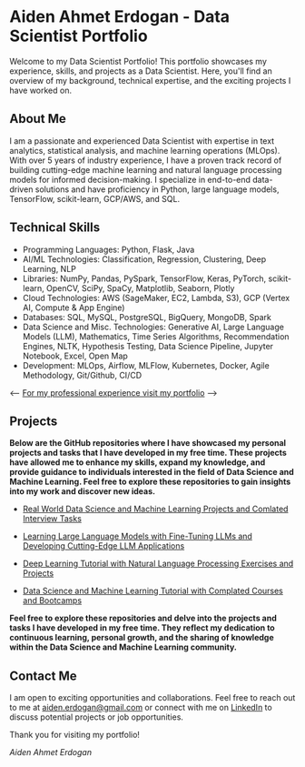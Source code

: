 # Aiden Ahmet Erdogan - Data Scientist Portfolio

Welcome to my Data Scientist Portfolio! This portfolio showcases my experience, skills, and projects as a Data Scientist. Here, you'll find an overview of my background, technical expertise, and the exciting projects I have worked on.

## About Me

I am a passionate and experienced Data Scientist with expertise in text analytics, statistical analysis, and machine learning operations (MLOps). With over 5 years of industry experience, I have a proven track record of building cutting-edge machine learning and natural language processing models for informed decision-making. I specialize in end-to-end data-driven solutions and have proficiency in Python, large language models, TensorFlow, scikit-learn, GCP/AWS, and SQL.

## Technical Skills

- Programming Languages: Python, Flask, Java
- AI/ML Technologies: Classification, Regression, Clustering, Deep Learning, NLP
- Libraries: NumPy, Pandas, PySpark, TensorFlow, Keras, PyTorch, scikit-learn, OpenCV, SciPy, SpaCy, Matplotlib, Seaborn, Plotly
- Cloud Technologies: AWS (SageMaker, EC2, Lambda, S3), GCP (Vertex AI, Compute & App Engine)
- Databases: SQL, MySQL, PostgreSQL, BigQuery, MongoDB, Spark
- Data Science and Misc. Technologies: Generative AI, Large Language Models (LLM), Mathematics, Time Series Algorithms, Recommendation Engines, NLTK, Hypothesis Testing, Data Science Pipeline, Jupyter Notebook, Excel, Open Map
- Development: MLOps, Airflow, MLFlow, Kubernetes, Docker, Agile Methodology, Git/Github, CI/CD

<-- [For my professional experience visit my portfolio](https://aidenerdogan.github.io) -->


## Projects
**Below are the GitHub repositories where I have showcased my personal projects and tasks that I have developed in my free time. These projects have allowed me to enhance my skills, expand my knowledge, and provide guidance to individuals interested in the field of Data Science and Machine Learning. Feel free to explore these repositories to gain insights into my work and discover new ideas.**

- [Real World Data Science and Machine Learning Projects and Comlated Interview Tasks](https://github.com/aidenerdogan/Real_Wolrd_DS_and_ML)
  
- [Learning Large Language Models with Fine-Tuning LLMs and Developing Cutting-Edge LLM Applications](https://github.com/aidenerdogan/LLM_E2E_APPLICATION)
  
- [Deep Learning Tutorial with Natural Language Processing Exercises and Projects](https://github.com/aidenerdogan/DL-NLP-TutorialAndProjects)
  
- [Data Science and Machine Learning Tutorial with Complated Courses and Bootcamps](https://github.com/aidenerdogan/Data-Science-and-Machine-Learning-Tutorial)

**Feel free to explore these repositories and delve into the projects and tasks I have developed in my free time. They reflect my dedication to continuous learning, personal growth, and the sharing of knowledge within the Data Science and Machine Learning community.**

## Contact Me

I am open to exciting opportunities and collaborations. Feel free to reach out to me at aiden.erdogan@gmail.com or connect with me on [LinkedIn](https://www.linkedin.com/in/aiden-erdogan/) to discuss potential projects or job opportunities.

Thank you for visiting my portfolio!

*Aiden Ahmet Erdogan*
